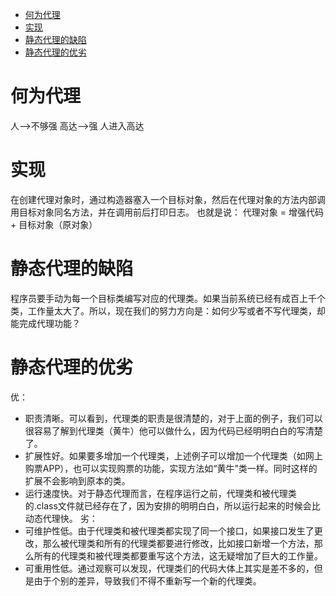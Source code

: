 <!-- TOC -->

- [何为代理](#%E4%BD%95%E4%B8%BA%E4%BB%A3%E7%90%86)
- [实现](#%E5%AE%9E%E7%8E%B0)
- [静态代理的缺陷](#%E9%9D%99%E6%80%81%E4%BB%A3%E7%90%86%E7%9A%84%E7%BC%BA%E9%99%B7)
- [静态代理的优劣](#%E9%9D%99%E6%80%81%E4%BB%A3%E7%90%86%E7%9A%84%E4%BC%98%E5%8A%A3)

<!-- /TOC -->

# 何为代理
人-->不够强
高达-->强
人进入高达

# 实现
在创建代理对象时，通过构造器塞入一个目标对象，然后在代理对象的方法内部调用目标对象同名方法，并在调用前后打印日志。
也就是说：
代理对象 = 增强代码 + 目标对象（原对象）

# 静态代理的缺陷
程序员要手动为每一个目标类编写对应的代理类。如果当前系统已经有成百上千个类，工作量太大了。所以，现在我们的努力方向是：如何少写或者不写代理类，却能完成代理功能？

# 静态代理的优劣
优：
+ 职责清晰。可以看到，代理类的职责是很清楚的，对于上面的例子，我们可以很容易了解到代理类（黄牛）他可以做什么，因为代码已经明明白白的写清楚了。
+ 扩展性好。如果要多增加一个代理类，上述例子可以增加一个代理类（如网上购票APP），也可以实现购票的功能，实现方法如“黄牛”类一样。同时这样的扩展不会影响到原本的类。
+ 运行速度快。对于静态代理而言，在程序运行之前，代理类和被代理类的.class文件就已经存在了，因为安排的明明白白，所以运行起来的时候会比动态代理快。
劣：
+ 可维护性低。由于代理类和被代理类都实现了同一个接口，如果接口发生了更改，那么被代理类和所有的代理类都要进行修改，比如接口新增一个方法，那么所有的代理类和被代理类都要重写这个方法，这无疑增加了巨大的工作量。
+ 可重用性低。通过观察可以发现，代理类们的代码大体上其实是差不多的，但是由于个别的差异，导致我们不得不重新写一个新的代理类。
